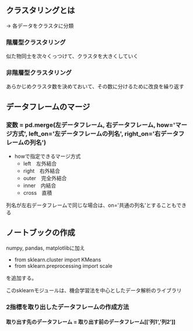 ## クラスタリングとは

-> 各データをクラスタに分類

### 階層型クラスタリング
似た物同士を次々くっつけて、クラスタを大きくしていく

### 非階層型クラスタリング
あらかじめクラスタ数を決めておいて、その数に分けるために改良を繰り返す

## データフレームのマージ

### 変数 = pd.merge(左データフレーム, 右データフレーム, how='マージ方式', left_on='左データフレームの列名', right_on='右データフレームの列名')

- howで指定できるマージ方式
    - left　左外結合
    - right　右外結合
    - outer　完全外結合
    - inner　内結合
    - cross　直積

列名が左右データフレームで同じな場合は、on='共通の列名'とすることもできる

## ノートブックの作成

numpy, pandas, matplotlibに加え
- from sklearn.cluster import KMeans
- from sklearn.preprocessing import scale

を追加する。

このsklearnモジュールは、機会学習法を中心としたデータ解析のライブラリ

### 2指標を取り出したデータフレームの作成方法
#### 取り出す先のデータフレーム = 取り出す前のデータフレーム[['列1','列2']]

